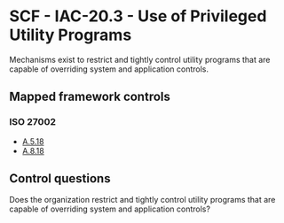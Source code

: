 # SCF - IAC-20.3 - Use of Privileged Utility Programs
Mechanisms exist to restrict and tightly control utility programs that are capable of overriding system and application controls.
## Mapped framework controls
### ISO 27002
- [A.5.18](../iso27002/a-5.md#a518)
- [A.8.18](../iso27002/a-8.md#a818)
  
## Control questions
Does the organization restrict and tightly control utility programs that are capable of overriding system and application controls?
  